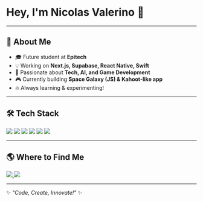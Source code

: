 <h1 align="left">Hey, I'm Nicolas Valerino 👋</h1>

---

## 🚀 About Me

- 🎓 Future student at **Epitech**  
- 💡 Working on **Next.js, Supabase, React Native, Swift**  
- 🚀 Passionate about **Tech, AI, and Game Development**  
- 🎮 Currently building **Space Galaxy (JS) & Kahoot-like app**  
- 🔥 Always learning & experimenting!  

---

## 🛠️ Tech Stack

<p align="left">
  <img src="https://img.shields.io/badge/Next.js-000000?style=for-the-badge&logo=nextdotjs&logoColor=white" />
  <img src="https://img.shields.io/badge/Supabase-3ECF8E?style=for-the-badge&logo=supabase&logoColor=white" />
  <img src="https://img.shields.io/badge/Swift-FA7343?style=for-the-badge&logo=swift&logoColor=white" />
  <img src="https://img.shields.io/badge/React_Native-20232A?style=for-the-badge&logo=react&logoColor=61DAFB" />
  <img src="https://img.shields.io/badge/JavaScript-F7DF1E?style=for-the-badge&logo=javascript&logoColor=black" />
  <img src="https://img.shields.io/badge/Python-3776AB?style=for-the-badge&logo=python&logoColor=white" />
</p>

---

## 🌎 Where to Find Me

<p align="left">
  <a href="https://portfoliov2-7bvi.vercel.app">
    <img src="https://img.shields.io/badge/Portfolio-%23171717.svg?style=for-the-badge&logo=firefox&logoColor=white" />
  </a>
  <a href="https://www.linkedin.com/in/nico-vlr123/">
    <img src="https://img.shields.io/badge/LinkedIn-%230A66C2.svg?style=for-the-badge&logo=linkedin&logoColor=white" />
  </a>
</p>

---

✨ _"Code, Create, Innovate!"_ ✨
